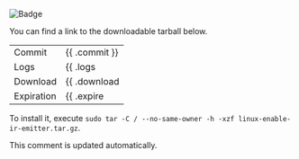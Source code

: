 <!-- build comment -->
![Badge](https://img.shields.io/badge/CI-passed-green)

You can find a link to the downloadable tarball below.

|            |                                               |
| ---------- | --------------------------------------------- |
| Commit     | {{ .commit }}                                 |
| Logs       | {{ .logs | mdlink "View Logs" }}              |
| Download   | {{ .download | mdlink "Download Tarball" }}   |
| Expiration | {{ .expire | date "02 Jan 2006 15:04 CEST" }} |

To install it, execute `sudo tar -C / --no-same-owner -h -xzf linux-enable-ir-emitter.tar.gz`. 

This comment is updated automatically.
